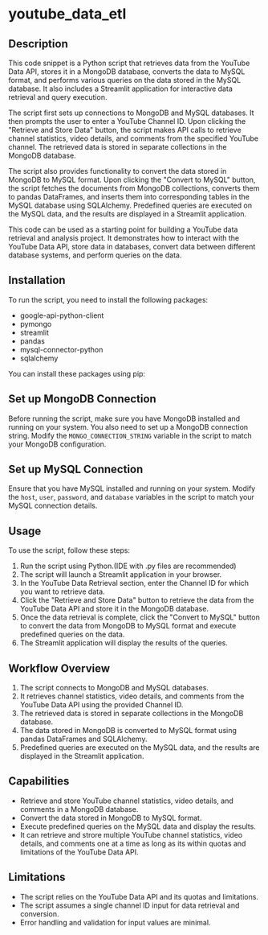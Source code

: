 # youtube_data_etl

## Description

This code snippet is a Python script that retrieves data from the YouTube Data API, stores it in a MongoDB database, converts the data to MySQL format, and performs various queries on the data stored in the MySQL database. It also includes a Streamlit application for interactive data retrieval and query execution.

The script first sets up connections to MongoDB and MySQL databases. It then prompts the user to enter a YouTube Channel ID. Upon clicking the "Retrieve and Store Data" button, the script makes API calls to retrieve channel statistics, video details, and comments from the specified YouTube channel. The retrieved data is stored in separate collections in the MongoDB database.

The script also provides functionality to convert the data stored in MongoDB to MySQL format. Upon clicking the "Convert to MySQL" button, the script fetches the documents from MongoDB collections, converts them to pandas DataFrames, and inserts them into corresponding tables in the MySQL database using SQLAlchemy. Predefined queries are executed on the MySQL data, and the results are displayed in a Streamlit application.

This code can be used as a starting point for building a YouTube data retrieval and analysis project. It demonstrates how to interact with the YouTube Data API, store data in databases, convert data between different database systems, and perform queries on the data.

## Installation

To run the script, you need to install the following packages:

- google-api-python-client
- pymongo
- streamlit
- pandas
- mysql-connector-python
- sqlalchemy

You can install these packages using pip:


## Set up MongoDB Connection

Before running the script, make sure you have MongoDB installed and running on your system. You also need to set up a MongoDB connection string. Modify the `MONGO_CONNECTION_STRING` variable in the script to match your MongoDB configuration.

## Set up MySQL Connection

Ensure that you have MySQL installed and running on your system. Modify the `host`, `user`, `password`, and `database` variables in the script to match your MySQL connection details.

## Usage

To use the script, follow these steps:

1. Run the script using Python.(IDE with .py files are recommended)
2. The script will launch a Streamlit application in your browser.
3. In the YouTube Data Retrieval section, enter the Channel ID for which you want to retrieve data.
4. Click the "Retrieve and Store Data" button to retrieve the data from the YouTube Data API and store it in the MongoDB database.
5. Once the data retrieval is complete, click the "Convert to MySQL" button to convert the data from MongoDB to MySQL format and execute predefined queries on the data.
6. The Streamlit application will display the results of the queries.

## Workflow Overview

1. The script connects to MongoDB and MySQL databases.
2. It retrieves channel statistics, video details, and comments from the YouTube Data API using the provided Channel ID.
3. The retrieved data is stored in separate collections in the MongoDB database.
4. The data stored in MongoDB is converted to MySQL format using pandas DataFrames and SQLAlchemy.
5. Predefined queries are executed on the MySQL data, and the results are displayed in the Streamlit application.

## Capabilities

- Retrieve and store YouTube channel statistics, video details, and comments in a MongoDB database.
- Convert the data stored in MongoDB to MySQL format.
- Execute predefined queries on the MySQL data and display the results.
- It can retrieve and strore multiple YouTube channel statistics, video details, and comments one at a time as long as its within quotas and limitations of the YouTube Data API.

## Limitations

- The script relies on the YouTube Data API and its quotas and limitations.
- The script assumes a single channel ID input for data retrieval and conversion.
- Error handling and validation for input values are minimal.
